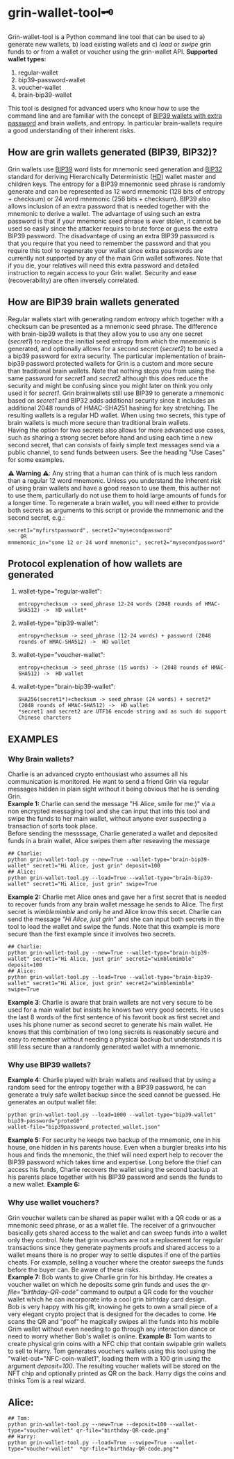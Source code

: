 # grin-wallet-tool:old_key:<br>
Grin-wallet-tool is a Python command line tool that can be used to a) generate new wallets, b) load  existing wallets and c) *load* or *swipe* grin funds to or from  a wallet or voucher using the grin-wallet API. 
**Supported wallet types:**
 1. regular-wallet
 2. bip39-password-wallet
 3. voucher-wallet
 4. brain-bip39-wallet

 This tool is designed for advanced users who know how to use the command line and are familiar with the concept of [BIP39 wallets with extra password](https://bitcoin.stackexchange.com/questions/120215/how-is-an-hd-wallet-key-generated) and brain wallets, and entropy. In particular brain-wallets require a good understanding of their inherent risks.

## How are grin wallets generated (BIP39, BIP32)?
Grin wallets use [BIP39](https://github.com/bitcoin/bips/blob/master/bip-0039/bip-0039-wordlists.md) word lists for mnemonic seed generation and [BIP32](https://github.com/bitcoin/bips/blob/master/bip-0032/derivation.pnghttps://github.com/bitcoin/bips/blob/master/bip-0032/derivation.png) standard for deriving Hierarchically Deterministic ([HD]((https://anynomouss.github.io/grin-for-muggles/grin_for_muggles_and_aspiring_wizards.html)])) wallet master and children keys. The entropy for a BIP39 mnemonnic seed phrase is randomly generate and can be represented as 12 word mnemonic (128 bits of entropy + checksum) or 24 word mnemonic (256 bits + checksum). BIP39 also allows inclusion of an extra password that is needed together with the mnemonic to derive a wallet. The advantage of using such an extra password is that if your mnemonic seed phrase is ever stolen, it cannot be used so easily since the attacker requirs to brute force or guess the extra BIP39 password. The disadvantage of using an extra BIP39 password is that you require that you need to remember the password and that you require this tool to regenerate your wallet since extra passwords are currently not supported by any of the main Grin wallet softwares. Note that if you die, your relatives will need this extra password and detailed instruction to regain access to your Grin wallet. Security and ease (recoverability) are often inversely correlated.

## How are BIP39 brain wallets generated
Regular wallets start with generating random entropy which together with a checksum can be presented as a mnemonic seed phrase. The difference with brain-bip39 wallets is that they allow you to use any one secret (*secret1*) to replace the innitial seed entropy from which the mnemonic is generated, and optionally allows for a second secret (*secret2*) to be used a a bip39 password for extra security. The particular implementation of brain-bip39 password protected wallets for Grin is a custom and more secure than traditional brain wallets. Note that nothing stops you from using the same password for *secret1* and *secret2* although this does reduce the security and might be confusing since you might later on think you only used it for *secret1*. Grin brainwallets still use BIP39 to generate a mnemonic based on *secret1* and BIP32 adds additional security since it includes an additional 2048 rounds of HMAC-SHA251 hashing for key stretching. The resulting wallets is a regular HD wallet. When using two secrets, this type of brain wallets is much more secure than traditional brain wallets. <br>
Having the option for two secrets also allows for more advanced use cases, such as sharing a strong secret before hand and using each time a new second secret, that can consists of fairly simple text messages send via a public channel, to send funds between users. See the heading "Use Cases" for some examples.
 
:warning: **Warning** :warning:: Any string that a human can think of is much less random than a regular 12 word mnemonic. Unless you understand the inherent risk of using brain wallets and have a good reason to use them, this auther not to use them, particullarly do not use them to hold large amounts of funds for a longer time. 
To regenerate a brain wallet, you will need either to provide both secrets as arguments to this script or provide the mnmemonic and the second secret, e.g.:
```
secret1="myfirstpassword", secret2="mysecondpassword"
    OR
mnmemonic_in="some 12 or 24 word mnemonic", secret2="mysecondpassword"
```

## Protocol explenation of how wallets are generated

 1. wallet-type="regular-wallet": <br>
    ```nocolor
    entropy+checksum -> seed_phrase 12-24 words (2048 rounds of HMAC-SHA512) ->  HD wallet*
    ```
 2. wallet-type="bip39-wallet": <br>
    ```nocolor
    entropy+checksum -> seed_phrase (12-24 words) + password (2048 rounds of HMAC-SHA512) ->  HD wallet
    ```
 3. wallet-type="voucher-wallet": <br>
    ```nocolor
    entropy+checksum -> seed_phrase (15 words) -> (2048 rounds of HMAC-SHA512) ->  HD wallet
    ```
 4. wallet-type="brain-bip39-wallet": <br>
    ```nocolor
    SHA256(secret1*)+checksum -> seed_phrase (24 words) + secret2*   (2048 rounds of HMAC-SHA512) ->  HD wallet
    *secret1 and secret2 are UTF16 encode string and as such do support Chinese charcters
    ```


## EXAMPLES

### Why Brain wallets?
Charlie is an advanced crypto enthousiast who assumes all his communication is monitored. He want to send a friend Grin via regular messages hidden in plain sight without it being obvious that he is sending Grin.  <br>
**Example 1:** Charlie can send the message "Hi Alice, smile for me:)" via a non encrypted messaging tool and she can input that into this tool and swipe the funds to her main wallet, without anyone ever suspecting a transaction of sorts took place. <br>
Before sending the messssage, Charlie generated a wallet and deposited funds in a brain wallet, Alice swipes them after reseaving the message
 ```nocolor
## Charlie:
python grin-wallet-tool.py --new=True --wallet-type="brain-bip39-wallet" secret1="Hi Alice, just grin" deposit=100 
## Alice:
python grin-wallet-tool.py --load=True --wallet-type="brain-bip39-wallet" secret1="Hi Alice, just grin" swipe=True 
 ```
**Example 2:** Charlie met Alice ones and gave her a first secret that is needed to recover funds from any brain wallet message he sends to Alice. The first secret is *wimblemimble* and only he and Alice know this secet. 
Charlie can send the message *"Hi Alice, just grin"* and she can input both secrets in the tool to load the wallet and swipe the funds. Note that this example is more secure than the first example since it involves two secrets.
 ```nocolor
## Charlie:
python grin-wallet-tool.py --new=True --wallet-type="brain-bip39-wallet" secret1="Hi Alice, just grin" secret2="wimblemimble" deposit=100 
## Alice:
python grin-wallet-tool.py --load=True --wallet-type="brain-bip39-wallet" secret1="Hi Alice, just grin" secret2="wimblemimble" swipe=True 
 ```
**Example 3**: Charlie is aware that brain wallets are not very secure to be used for a main wallet but insists he knows two very good secrets.
He uses the last 8 words of the first sentence of his favorit book as first secret and uses his phone numer as second secret to generate his main wallet. He knows that this combination of two long secrets is reasonably secure and easy to remember without needing a physical backup but understands it is still less secure than a randomly generated wallet with a mnemonic.

### Why use BIP39 wallets?
**Example 4:** Charlie played with brain wallets and realised that by using a random seed for the entropy together with a BIP39 password, he can generate a truly safe wallet backup since the seed cannot be guessed. He generates an output wallet file:
 ```nocolor
python grin-wallet-tool.py --load=1000 --wallet-type="bip39-wallet" bip39-password="proteG0"  
wallet-file="bip39password_protected_wallet.json" 
 ```

**Example 5:** 
For security he keeps two backup of the mnemonic, one in his house, one hidden in his parents house. Even when a burgler breaks into his hous and finds the mnemonic, the thief will need expert help to recover the BIP39 password which takes time and expertise. Long before the thief can access his funds, Charlie recovers the wallet using the second backup at his parents place together with his BIP39 password and sends the funds to a new wallet. 
**Example 6:** 

### Why use wallet vouchers?
Grin voucher wallets can be shared as paper wallet with a QR code or as a mnemonic seed phrase, or as a wallet file. The receiver of a grinvoucher basically gets shared access to the wallet and can sweep funds into a wallet only they control. Note that grin vouchers are not a replacement for regular transactions since they generate payments proofs and shared access to a wallet means there is no proper way to settle disputes if one of the parties cheats. For example, selling a voucher where the creator sweeps the funds before the buyer can. Be aware of these risks.  
**Example 7:** Bob wants to give Charlie grin for his birthday.  He creates a voucher wallet on which he deposits some grin funds and uses the *qr-file="birthday-QR-code"* command to output a QR code for the voucher wallet which he can incorporate into a cool grin birhtday card design.  
Bob is very happy with his gift, knowing he gets to own a small piece of a very elegant crypto project that is designed for the decades to come. He scans the QR and "poof" he magically swipes all the funds into his mobile Grim wallet without even needing to go through any interaction dance or need to worry whether Bob's wallet is online. 
**Example 8:**
Tom wants to create physical grin coins with a NFC chip that contain swipable grin wallets to sell to Harry. Tom generates vouchers wallets using this tool using the "wallet-out="NFC-coin-wallet1", loading them with a 100 grin using the argument *deposit=100*. 
The resulting voucher wallets will be stored on the NFT chip and optionally printed as QR on the back. Harry digs the coins and thinks Tom is a real wizard.
## Alice:
 ```nocolor
## Tom:  
python grin-wallet-tool.py --new=True --deposit=100 --wallet-type="voucher-wallet" qr-file="birthday-QR-code.png" 
## Harry:
python grin-wallet-tool.py --load=True --swipe=True --wallet-type="voucher-wallet"  *qr-file="birthday-QR-code.png"*
 ```
